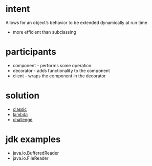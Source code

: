 # intent
Allows for an object’s behavior to be extended dynamically at run time

- more efficient than subclassing

# participants
- component - performs some operation
- decorator - adds functionality to the component
- client - wraps the component in the decorator

# solution
- [classic](../../../src/main/java/com/sda/patterns/structural/decorator/ex1/Client.java)
- [lambda](../../../src/main/java/com/sda/patterns/structural/decorator/ex2/Client.java)
- [challenge](../../../src/main/java/com/sda/patterns/structural/decorator/challenge/Client.java)

# jdk examples
- java.io.BufferedReader
- java.io.FileReader
